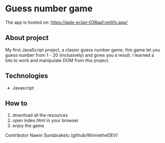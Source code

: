# Guess number game

The app is hosted on: https://jade-eclair-038aaf.netlify.app/

## About project
My first JavaScript project, a classic guess number game, this game let you guess number from 1 - 20 (inclusively) and gives you a result. I learned a lots to work and manipulate DOM from this project.

## Technologies
- Javascript 

## How to
1. download all the resources
2. open index.html in your browser
3. enjoy the game

Contributor
Nawin Sundaraketu (github/WinnietheDEV)

